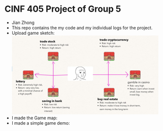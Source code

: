 # CINF 405 Project of Group 5 
- Jian Zhong
- This repo contains the my code and my individual logs for the project.
- Upload game sketch: ![1](https://github.com/a2677331/CINF-405-Project/blob/main/Concept%20sketch.png)
- I made the Game map:
- I made a simple game demo:
